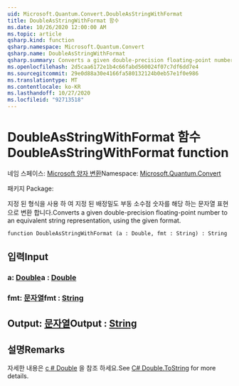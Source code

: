 ```yaml
---
uid: Microsoft.Quantum.Convert.DoubleAsStringWithFormat
title: DoubleAsStringWithFormat 함수
ms.date: 10/26/2020 12:00:00 AM
ms.topic: article
qsharp.kind: function
qsharp.namespace: Microsoft.Quantum.Convert
qsharp.name: DoubleAsStringWithFormat
qsharp.summary: Converts a given double-precision floating-point number to an equivalent string representation, using the given format.
ms.openlocfilehash: 2d5caa6172e1b4c66fabd560024f07c7df6dd7e4
ms.sourcegitcommit: 29e0d88a30e4166fa580132124b0eb57e1f0e986
ms.translationtype: MT
ms.contentlocale: ko-KR
ms.lasthandoff: 10/27/2020
ms.locfileid: "92713518"
---
```

# <a name="doubleasstringwithformat-function"></a><span data-ttu-id="6b356-102">DoubleAsStringWithFormat 함수</span><span class="sxs-lookup"><span data-stu-id="6b356-102">DoubleAsStringWithFormat function</span></span>

<span data-ttu-id="6b356-103">네임 스페이스: [Microsoft 양자 변환](xref:Microsoft.Quantum.Convert)</span><span class="sxs-lookup"><span data-stu-id="6b356-103">Namespace: [Microsoft.Quantum.Convert](xref:Microsoft.Quantum.Convert)</span></span>

<span data-ttu-id="6b356-104">패키지 [](https://nuget.org/packages/)</span><span class="sxs-lookup"><span data-stu-id="6b356-104">Package: [](https://nuget.org/packages/)</span></span>


<span data-ttu-id="6b356-105">지정 된 형식을 사용 하 여 지정 된 배정밀도 부동 소수점 숫자를 해당 하는 문자열 표현으로 변환 합니다.</span><span class="sxs-lookup"><span data-stu-id="6b356-105">Converts a given double-precision floating-point number to an equivalent string representation, using the given format.</span></span>

```qsharp
function DoubleAsStringWithFormat (a : Double, fmt : String) : String
```


## <a name="input"></a><span data-ttu-id="6b356-106">입력</span><span class="sxs-lookup"><span data-stu-id="6b356-106">Input</span></span>

### <a name="a--double"></a><span data-ttu-id="6b356-107">a: [Double](xref:microsoft.quantum.lang-ref.double)</span><span class="sxs-lookup"><span data-stu-id="6b356-107">a : [Double](xref:microsoft.quantum.lang-ref.double)</span></span>




### <a name="fmt--string"></a><span data-ttu-id="6b356-108">fmt: [문자열](xref:microsoft.quantum.lang-ref.string)</span><span class="sxs-lookup"><span data-stu-id="6b356-108">fmt : [String](xref:microsoft.quantum.lang-ref.string)</span></span>





## <a name="output--string"></a><span data-ttu-id="6b356-109">Output: [문자열](xref:microsoft.quantum.lang-ref.string)</span><span class="sxs-lookup"><span data-stu-id="6b356-109">Output : [String](xref:microsoft.quantum.lang-ref.string)</span></span>



## <a name="remarks"></a><span data-ttu-id="6b356-110">설명</span><span class="sxs-lookup"><span data-stu-id="6b356-110">Remarks</span></span>

<span data-ttu-id="6b356-111">자세한 내용은 [c # Double](https://docs.microsoft.com/dotnet/api/system.double.tostring?view=netframework-4.7.1#System_Double_ToString_System_String_) 을 참조 하세요.</span><span class="sxs-lookup"><span data-stu-id="6b356-111">See [C# Double.ToString](https://docs.microsoft.com/dotnet/api/system.double.tostring?view=netframework-4.7.1#System_Double_ToString_System_String_) for more details.</span></span>
